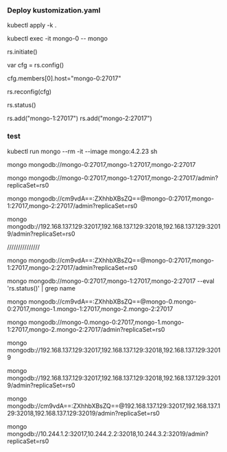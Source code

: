 ### Deploy  kustomization.yaml 

kubectl apply -k .

kubectl exec -it mongo-0 -- mongo

rs.initiate()

 var cfg = rs.config()

 cfg.members[0].host="mongo-0:27017"

 rs.reconfig(cfg)

  rs.status()

  rs.add("mongo-1:27017")
  rs.add("mongo-2:27017")

### test

kubectl run mongo --rm -it --image mongo:4.2.23 sh

mongo mongodb://mongo-0:27017,mongo-1:27017,mongo-2:27017


mongo mongodb://mongo-0:27017,mongo-1:27017,mongo-2:27017/admin?replicaSet=rs0

mongo mongodb://cm9vdA==:ZXhhbXBsZQ==@mongo-0:27017,mongo-1:27017,mongo-2:27017/admin?replicaSet=rs0

mongo mongodb://192.168.137.129:32017,192.168.137.129:32018,192.168.137.129:32019/admin?replicaSet=rs0


///////////////


mongo mongodb://cm9vdA==:ZXhhbXBsZQ==@mongo-0:27017,mongo-1:27017,mongo-2:27017/admin?replicaSet=rs0

mongo mongodb://mongo-0:27017,mongo-1:27017,mongo-2:27017 --eval 'rs.status()' | grep name

mongo mongodb://cm9vdA==:ZXhhbXBsZQ==@mongo-0.mongo-0:27017,mongo-1.mongo-1:27017,mongo-2.mongo-2:27017

mongo mongodb://mongo-0.mongo-0:27017,mongo-1.mongo-1:27017,mongo-2.mongo-2:27017/admin?replicaSet=rs0

mongo mongodb://192.168.137.129:32017,192.168.137.129:32018,192.168.137.129:32019


mongo mongodb://192.168.137.129:32017,192.168.137.129:32018,192.168.137.129:32019/admin?replicaSet=rs0



mongo mongodb://cm9vdA==:ZXhhbXBsZQ==@192.168.137.129:32017,192.168.137.129:32018,192.168.137.129:32019/admin?replicaSet=rs0



mongo mongodb://10.244.1.2:32017,10.244.2.2:32018,10.244.3.2:32019/admin?replicaSet=rs0
